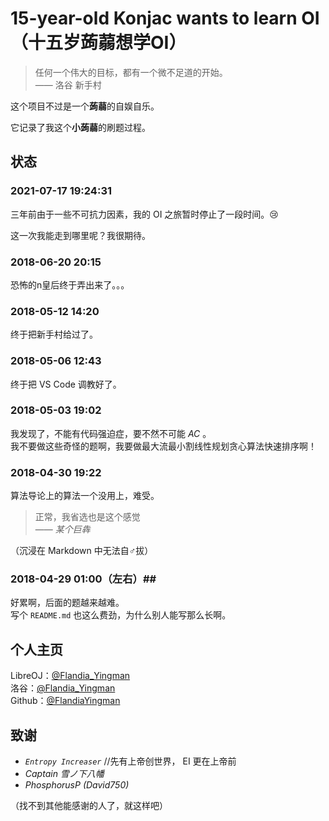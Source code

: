 # 15-year-old **Konjac** wants to learn OI <br>（十五岁**蒟蒻**想学OI）

> 任何一个伟大的目标，都有一个微不足道的开始。  
> —— 洛谷 新手村

这个项目不过是一个**蒟蒻**的自娱自乐。

它记录了我这个**小蒟蒻**的刷题过程。

## 状态 ##

### 2021-07-17 19:24:31 ###
三年前由于一些不可抗力因素，我的 OI 之旅暂时停止了一段时间。😢

这一次我能走到哪里呢？我很期待。

### 2018-06-20 20:15 ###
恐怖的n皇后终于弄出来了。。。

### 2018-05-12 14:20 ###
终于把新手村给过了。

### 2018-05-06 12:43 ###
终于把 VS Code 调教好了。  

### 2018-05-03 19:02 ###
我发现了，不能有代码强迫症，要不然不可能 *AC* 。  
我不要做这些奇怪的题啊，我要做最大流最小割线性规划贪心算法快速排序啊！

### 2018-04-30 19:22 ###
算法导论上的算法一个没用上，难受。
> 正常，我省选也是这个感觉  
> —— *某个巨犇*

（沉浸在 Markdown 中无法自♂拔）

### 2018-04-29 01:00（左右）##
好累啊，后面的题越来越难。  
写个 `README.md` 也这么费劲，为什么别人能写那么长啊。

## 个人主页 ##

LibreOJ：[@Flandia_Yingman][loj]  
洛谷：[@Flandia_Yingman][luogu]  
Github：[@FlandiaYingman][github]  

[loj]: https://loj.ac/u/Flandia_Yingman
[luogu]: https://www.luogu.org/space/show?uid=97437
[github]: https://github.com/FlandiaYingman


## 致谢 ##
* *`Entropy Increaser`* //先有上帝创世界， EI 更在上帝前
* *Captain 雪ノ下八幡*
* *PhosphorusP (David750)*

（找不到其他能感谢的人了，就这样吧）
